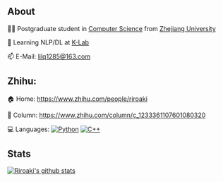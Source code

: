 ## About
👨‍🎓 Postgraduate student in [Computer Science](http://www.en.cs.zju.edu.cn/) from [Zhejiang University](http://www.zju.edu.cn/english)  

🌱 Learning NLP/DL at [K-Lab](https://github.com/zjunlp)

📫 E-Mail: lilq1285@163.com

## Zhihu:
🏠 Home: https://www.zhihu.com/people/riroaki

📖 Column: https://www.zhihu.com/column/c_1233361107601080320

💻 Languages:
[![Python](https://img.shields.io/badge/-Python-28253a?style=flat&logo=python)](https://github.com/topics/python)
[![C++](https://img.shields.io/badge/-C++-28253a?style=flat&?logo=c++)](https://github.com/topics/cpp)

## Stats
[![Riroaki's github stats](https://github-readme-stats.vercel.app/api?username=Riroaki&show_icons=true&theme=tokyonight)](https://github.com/anuraghazra/github-readme-stats)
